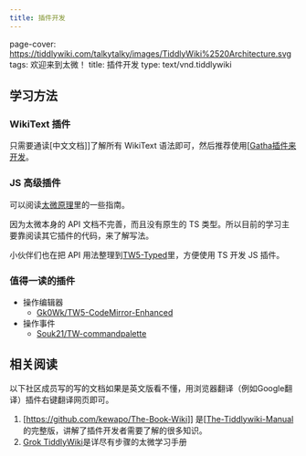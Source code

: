 ```yaml
---
title: 插件开发
---
```


page-cover: <https://tiddlywiki.com/talkytalky/images/TiddlyWiki%2520Architecture.svg>
tags: 欢迎来到太微！
title: 插件开发
type: text/vnd.tiddlywiki

## 学习方法

### WikiText 插件

只需要通读[中文文档]]了解所有 WikiText 语法即可，然后推荐使用[[Gatha插件来开发](如何在单文件版里写一个TW插件)。

### JS 高级插件

可以阅读[太微原理](#%E5%A4%AA%E5%BE%AE%E5%8E%9F%E7%90%86)里的一些指南。

因为太微本身的 API 文档不完善，而且没有原生的 TS 类型。所以目前的学习主要靠阅读其它插件的代码，来了解写法。

小伙伴们也在把 API 用法整理到[TW5-Typed](https://github.com/tiddly-gittly/TW5-Typed)里，方便使用 TS 开发 JS 插件。

### 值得一读的插件

* 操作编辑器
    * [Gk0Wk/TW5-CodeMirror-Enhanced](https://github.com/Gk0Wk/TW5-CodeMirror-Enhanced)
* 操作事件
    * [Souk21/TW-commandpalette](https://github.com/tiddly-gittly/tiddlywiki-plugins/tree/master/src/commandpalette)

## 相关阅读

以下社区成员写的写的文档如果是英文版看不懂，用浏览器翻译（例如Google翻译）插件右键翻译网页即可。

1. [<https://github.com/kewapo/The-Book-Wiki>]] 是[[The-Tiddlywiki-Manual](https://github.com/kewapo/The-Tiddlywiki-Manual)的完整版，讲解了插件开发者需要了解的很多知识。
1. [Grok TiddlyWiki](https://groktiddlywiki.com/read/)是详尽有步骤的太微学习手册